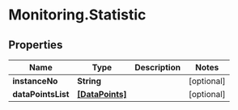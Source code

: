 # Monitoring.Statistic

## Properties
Name | Type | Description | Notes
------------ | ------------- | ------------- | -------------
**instanceNo** | **String** |  | [optional] 
**dataPointsList** | [**[DataPoints]**](DataPoints.md) |  | [optional] 


